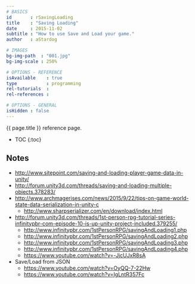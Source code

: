 ```yaml
---
# BASICS
id       : rSavingLoading
title    : "Saving Loading"
date     : 2015-11-02
subtitle : "How to use Save and Load your game."
author   : aStardog

# IMAGES
bg-img-path  : "001.jpg"
bg-img-scale : 250%

# OPTIONS - REFERENCE
isAvailable    : true
type           : programming
rel-tutorials  : 
rel-references : 

# OPTIONS - GENERAL
isHidden : false
---
```

{{ page.title }} reference page.

* TOC
{:toc}

## Notes

* http://www.sitepoint.com/saving-and-loading-player-game-data-in-unity/
* http://forum.unity3d.com/threads/saving-and-loading-multiple-objects.378283/
* http://www.archmagerises.com/news/2015/9/22/tips-on-game-world-state-data-serialization-in-unity-c
  * http://www.sharpserializer.com/en/download/index.html
* http://forum.unity3d.com/threads/1st-person-rpg-tutorial-series-infinitypbr-com-episode-10-is-up-unity-project-included.379255/
  * http://www.infinitypbr.com/1stPersonRPG/savingAndLoading1.php
  * http://www.infinitypbr.com/1stPersonRPG/savingAndLoading2.php
  * http://www.infinitypbr.com/1stPersonRPG/savingAndLoading3.php
  * http://www.infinitypbr.com/1stPersonRPG/savingAndLoading4.php
  * https://www.youtube.com/watch?v=-JjcUJxR8sA
* Save/Load from JSON
  * https://www.youtube.com/watch?v=OyQQ-7-22Hw
  * https://www.youtube.com/watch?v=IgLntR357Fc